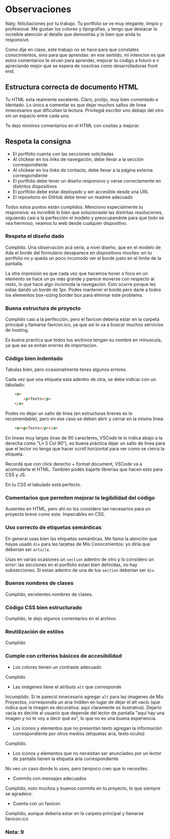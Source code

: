# Observaciones

Naty, felicitaciones por tu trabajo. Tu portfolio se ve muy elegante, limpio y profesional. Me gustan los colores y tipografías, y tengo que destacar la increíble atención al detalle que demostrás y lo bien que anda tu responsive. 

Como dije en clase, este trabajo no se hace para que constates conocimientos, sino para que aprendas: en ese sentido, mi intencion es que estos comentarios te sirvan para aprender, mejorar tu codigo a futuro e ir apreciando mejor qué se espera de nosotras como desarrolladoras front end.

## Estructura correcta de documento HTML

Tu HTML esta realmente excelente. Claro, prolijo, muy bien comentado e identado. Lo único a comentar es que dejar muchos saltos de linea innecesarios que dificultan la lectura. Privilegiá escribir uno debajo del otro sin un espacio entre cada uno. 

Te dejo minimos comentarios en el HTML con cositas a mejorar. 

## Respeta la consigna

- El portfolio cuenta con las secciones solicitadas
- Al clickear en los links de navegación, debe llevar a la sección correspondiente
- Al clickear en los links de contacto, debe llevar a la página externa
  correspondiente
- El portfolio debe tener un diseño responsivo y verse correctamente en distintos dispositivos
- El portfolio debe estar deployado y ser accesible desde una URL
- El repositorio en GitHub debe tener un readme adecuado

Todos estos puntos están cumplidos. Menciono especialmente tu responsive: es increíble lo bien que solucionaste las distintas resoluciones, siguiendo casi a la perfección el modelo y preocupandote para que todo se vea hermoso, veamos tu web desde cualquier dispositivo. 

### Respeta el diseño dado

Cumplido. Una observación acá sería, a nivel diseño, que en el modelo de Ada el borde del formulario desaparece en dispositivos moviles: en tu portfolio no y queda un poco incomodo ver el borde justo en el limite de la pantalla. 

La otra impresión es que cada vez que hacemos hover o foco en un elemento se hace un px más grande y parece moverse con respecto al resto, lo que hace algo incómoda la navegacion. Esto ocurre porque les estas dando un borde de 1px. Podes mantener el borde pero darle a todos los elementos box-sizing border box para eliminar este problema. 

### Buena estructura de proyecto

Cumplido casi a la perfección, pero el favicon deberia estar en la carpeta principal y llamarse favicon.ico, ya que asi lo va a buscar muchos servicios de hosting. 

Es buena practica que todos tus archivos tengan su nombre en minuscula, ya que asi se evitan erorres de importacion. 

### Código bien indentado

Tabulas bien, pero ocasionalmente tenes algunos errores. 

Cada vez que una etiqueta esta adentro de otra, se debe indicar con un tabulado:
```html 
    <a>
        <p>Texto</p>
    </a>
```

Podes no dejar un salto de linea (en estructuras breves es lo recomendable), pero en ese caso se deben abrir y cerrar en la misma linea:

```html
    <a><p>Texto</p></a>
```

En lineas muy largas (mas de 90 caracteres, VSCode te lo indica abajo a la derecha como "Ln 5 Col 90"), es buena práctica dejar un salto de linea para que el lector no tenga que hacer scroll horizontal para ver como se cierra la etiqueta. 

Recordá que con click derecho + format document, VSCode va a acomodarte el HTML. También podés bajarte librerias que hacen esto para CSS y JS. 

En tu CSS el tabulado está perfecto. 

### Comentarios que permiten mejorar la legibilidad del código

Ausentes en HTML, pero ahi no los considero tan necesarios para un proyecto breve como este. Impecables en CSS. 

### Uso correcto de etiquetas semánticas

En general usas bien las etiquetas semánticas. Me llama la atención que hayas usado `div` para las tarjetas de Mis Conocimientos: yo diría que deberían ser `article`.

Usas en varias ocasiones un `section` adentro de otro y lo considero un error: las secciones en el portfolio estan bien definidas, no hay subsecciones. Si estan adentro de una de tus `section` deberian ser `div`. 

### Buenos nombres de clases

Cumplido, excelentes nombres de clases. 

### Código CSS bien estructurado

Cumplido, te dejo algunos comentarios en el archivo. 

### Reutilización de estilos

Cumplido

### Cumple con criterios básicos de accesibilidad

- Los colores tienen un contraste adecuado

Cumplido 

- Las imágenes tiene el atributo `alt` que corresponde

Incumplido. Si te pareció innecesario agregar `alt` para las imagenes de Mis Proyectos, correspondía un aria-hidden en lugar de dejar el alt vacío (que indica que la imagen es decorativa: aquí claramente es ilustrativa). Dejarlo vacía es decirle al usuario que depende del lector de pantalla "aquí hay una imagen y no te voy a decir qué es", lo que no es una buena experiencia. 

- Los íconos y elementos que no presentan texto agregan la información correspondiente por otros medios (etiquetas aria, texto oculto)

Cumplido. 

- Los íconos y elementos que no necesitan ser anunciados por un lector de pantalla tienen la etiqueta aria
  correspondiente

No veo un caso donde lo uses, pero tampoco creo que lo necesites. 

- Commits con mensajes adecuados

Cumplido, noto muchos y buenos commits en tu proyecto, lo que siempre se agradece.

- Cuenta con un favicon

Cumplido, aunque debería estar en la carpeta principal y llamarse favicon.ico

### Nota: 9
